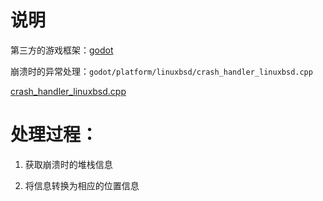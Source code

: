 # 说明

第三方的游戏框架：[godot](https://github.com/godotengine/godot)

崩溃时的异常处理：`godot/platform/linuxbsd/crash_handler_linuxbsd.cpp`

[crash_handler_linuxbsd.cpp](./crash_handler_linuxbsd.cpp)

# 处理过程：

1. 获取崩溃时的堆栈信息

2. 将信息转换为相应的位置信息
